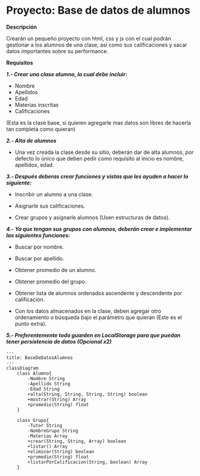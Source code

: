 # Proyecto: Base de datos de alumnos
**Descripción**

Crearán un pequeño proyecto con html, css y js con el cual podrán gestionar a los alumnos de una clase, así como sus calificaciones y sacar datos importantes sobre su performance.


**Requisitos**

***1.- Crear una clase alumno, la cual debe incluir:***

- Nombre
- Apellidos
- Edad
- Materias inscritas
- Calificaciones

(Esta es la clase base, si quieren agregarle mas datos son libres de hacerla tan completa como quieran)

***2.- Alta de alumnos***

- Una vez creada la clase desde su sitio, deberán dar de alta alumnos, por defecto lo único que deben pedir como requisito al inicio es nombre, apellidos, edad.

***3.- Después deberas crear funciones y vistas que les ayuden a hacer lo siguiente:***

- Inscribir un alumno a una clase.

- Asignarle sus calificaciones.

- Crear grupos y asignarle alumnos (Usen estructuras de datos).

***4.- Ya que tengan sus grupos con alumnos, deberán crear e implementar las siguientes funciones:***

- Buscar por nombre.

- Buscar por apellido.

- Obtener promedio de un alumno.

- Obtener promedio del grupo.

- Obtener lista de alumnos ordenados ascendente y descendente por calificación.

- Con los datos almacenados en la clase, deben agregar otro ordenamiento o 
búsqueda bajo el parámetro que quieran (Este es el punto extra).

***5.- Preferentemente todo guarden en LocalStorage para que puedan tener persistencia de datos (Opcional x2)***


```mermaid
---
title: BaseDeDatosAlumnos
---
classDiagram
    class Alumno{
        -Nombre String
        -Apellido String
        -Edad String
        +alta(String, String, String, String) boolean
        +mostrar(String) Array
        +promedio(String) float
    }

    class Grupo{
        -Tutor String
        -NombreGrupo String
        -Materias Array
        +crear(String, String, Array) boolean
        +listar() Array
        +eliminar(String) boolean
        +promedio(String) float
        +listarPorCalificacion(String, boolean) Array
    }